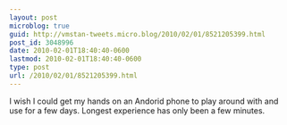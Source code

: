 ```yaml
---
layout: post
microblog: true
guid: http://vmstan-tweets.micro.blog/2010/02/01/8521205399.html
post_id: 3048996
date: 2010-02-01T18:40:40-0600
lastmod: 2010-02-01T18:40:40-0600
type: post
url: /2010/02/01/8521205399.html
---
```

I wish I could get my hands on an Andorid phone to play around with and use for a few days. Longest experience has only been a few minutes.
